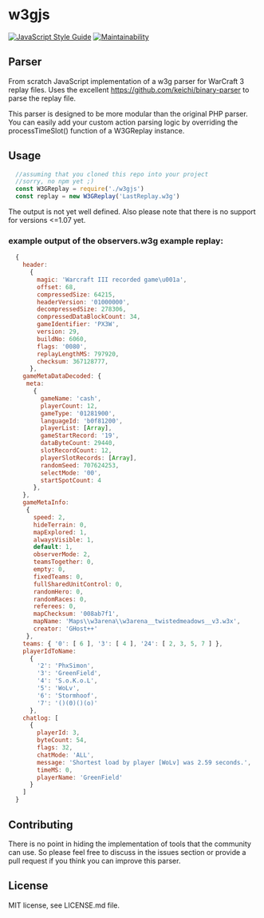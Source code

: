 # w3gjs
[![JavaScript Style Guide](https://img.shields.io/badge/code_style-standard-brightgreen.svg)](https://standardjs.com)
[![Maintainability](https://api.codeclimate.com/v1/badges/ebf0d0020d5dc9efba0e/maintainability)](https://codeclimate.com/github/anXieTyPB/w3gjs/maintainability)
## Parser
From scratch JavaScript implementation of a w3g parser for WarCraft 3 replay files.
Uses the excellent https://github.com/keichi/binary-parser to parse the replay file.

This parser is designed to be more modular than the original PHP parser.
You can easily add your custom action parsing logic by overriding the processTimeSlot() function
of a W3GReplay instance.

## Usage
```javascript
  //assuming that you cloned this repo into your project
  //sorry, no npm yet ;)
  const W3GReplay = require('./w3gjs')
  const replay = new W3GReplay('LastReplay.w3g')
```

The output is not yet well defined. Also please note that there is no support for versions <=1.07 yet.

### example output of the observers.w3g example replay:
```javascript
  {
    header:
      {
        magic: 'Warcraft III recorded game\u001a',
        offset: 68,
        compressedSize: 64215,
        headerVersion: '01000000',
        decompressedSize: 278306,
        compressedDataBlockCount: 34,
        gameIdentifier: 'PX3W',
        version: 29,
        buildNo: 6060,
        flags: '0080',
        replayLengthMS: 797920,
        checksum: 367128777,
      },    
    gameMetaDataDecoded: {
     meta:
       {
         gameName: 'cash',
         playerCount: 12,
         gameType: '01281900',
         languageId: 'b0f81200',
         playerList: [Array],
         gameStartRecord: '19',
         dataByteCount: 29440,
         slotRecordCount: 12,
         playerSlotRecords: [Array],
         randomSeed: 707624253,
         selectMode: '00',
         startSpotCount: 4
       },    
    },
    gameMetaInfo:
     {
       speed: 2,
       hideTerrain: 0,
       mapExplored: 1,
       alwaysVisible: 1,
       default: 1,
       observerMode: 2,
       teamsTogether: 0,
       empty: 0,
       fixedTeams: 0,
       fullSharedUnitControl: 0,
       randomHero: 0,
       randomRaces: 0,
       referees: 0,
       mapChecksum: '008ab7f1',
       mapName: 'Maps\\w3arena\\w3arena__twistedmeadows__v3.w3x',
       creator: 'GHost++'
     },    
    teams: { '0': [ 6 ], '3': [ 4 ], '24': [ 2, 3, 5, 7 ] },
    playerIdToName:
      {
        '2': 'PhxSimon',
        '3': 'GreenField',
        '4': 'S.o.K.o.L',
        '5': 'WoLv',
        '6': 'Stormhoof',
        '7': '()(0)()(o)'
      },    
    chatlog: [
      {
        playerId: 3,
        byteCount: 54,
        flags: 32,
        chatMode: 'ALL',
        message: 'Shortest load by player [WoLv] was 2.59 seconds.',
        timeMS: 0,
        playerName: 'GreenField'
      }
    ]
  }
```
## Contributing
There is no point in hiding the implementation of tools that the community can use. So please feel free to discuss in the issues section or provide a pull request if you think you can improve this parser.


## License

MIT license, see LICENSE.md file.
